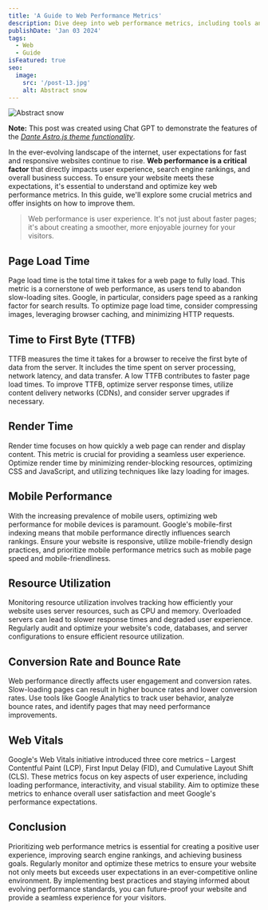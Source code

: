 ```yaml
---
title: 'A Guide to Web Performance Metrics'
description: Dive deep into web performance metrics, including tools and techniques for measuring and optimizing loading times. Discuss the significance of metrics like First Contentful Paint, Time to Interactive, and more.
publishDate: 'Jan 03 2024'
tags:
  - Web
  - Guide
isFeatured: true
seo:
  image:
    src: '/post-13.jpg'
    alt: Abstract snow
---
```


![Abstract snow](/post-13.jpg)

**Note:** This post was created using Chat GPT to demonstrate the features of the _[Dante Astro.js theme functionality](https://justgoodui.com/astro-themes/dante/)_.

In the ever-evolving landscape of the internet, user expectations for fast and responsive websites continue to rise. **Web performance is a critical factor** that directly impacts user experience, search engine rankings, and overall business success. To ensure your website meets these expectations, it's essential to understand and optimize key web performance metrics. In this guide, we'll explore some crucial metrics and offer insights on how to improve them.

> Web performance is user experience. It's not just about faster pages; it's about creating a smoother, more enjoyable journey for your visitors.

## Page Load Time

Page load time is the total time it takes for a web page to fully load. This metric is a cornerstone of web performance, as users tend to abandon slow-loading sites. Google, in particular, considers page speed as a ranking factor for search results. To optimize page load time, consider compressing images, leveraging browser caching, and minimizing HTTP requests.

## Time to First Byte (TTFB)

TTFB measures the time it takes for a browser to receive the first byte of data from the server. It includes the time spent on server processing, network latency, and data transfer. A low TTFB contributes to faster page load times. To improve TTFB, optimize server response times, utilize content delivery networks (CDNs), and consider server upgrades if necessary.

## Render Time

Render time focuses on how quickly a web page can render and display content. This metric is crucial for providing a seamless user experience. Optimize render time by minimizing render-blocking resources, optimizing CSS and JavaScript, and utilizing techniques like lazy loading for images.

## Mobile Performance

With the increasing prevalence of mobile users, optimizing web performance for mobile devices is paramount. Google's mobile-first indexing means that mobile performance directly influences search rankings. Ensure your website is responsive, utilize mobile-friendly design practices, and prioritize mobile performance metrics such as mobile page speed and mobile-friendliness.

## Resource Utilization

Monitoring resource utilization involves tracking how efficiently your website uses server resources, such as CPU and memory. Overloaded servers can lead to slower response times and degraded user experience. Regularly audit and optimize your website's code, databases, and server configurations to ensure efficient resource utilization.

## Conversion Rate and Bounce Rate

Web performance directly affects user engagement and conversion rates. Slow-loading pages can result in higher bounce rates and lower conversion rates. Use tools like Google Analytics to track user behavior, analyze bounce rates, and identify pages that may need performance improvements.

## Web Vitals

Google's Web Vitals initiative introduced three core metrics – Largest Contentful Paint (LCP), First Input Delay (FID), and Cumulative Layout Shift (CLS). These metrics focus on key aspects of user experience, including loading performance, interactivity, and visual stability. Aim to optimize these metrics to enhance overall user satisfaction and meet Google's performance expectations.

## Conclusion

Prioritizing web performance metrics is essential for creating a positive user experience, improving search engine rankings, and achieving business goals. Regularly monitor and optimize these metrics to ensure your website not only meets but exceeds user expectations in an ever-competitive online environment. By implementing best practices and staying informed about evolving performance standards, you can future-proof your website and provide a seamless experience for your visitors.
